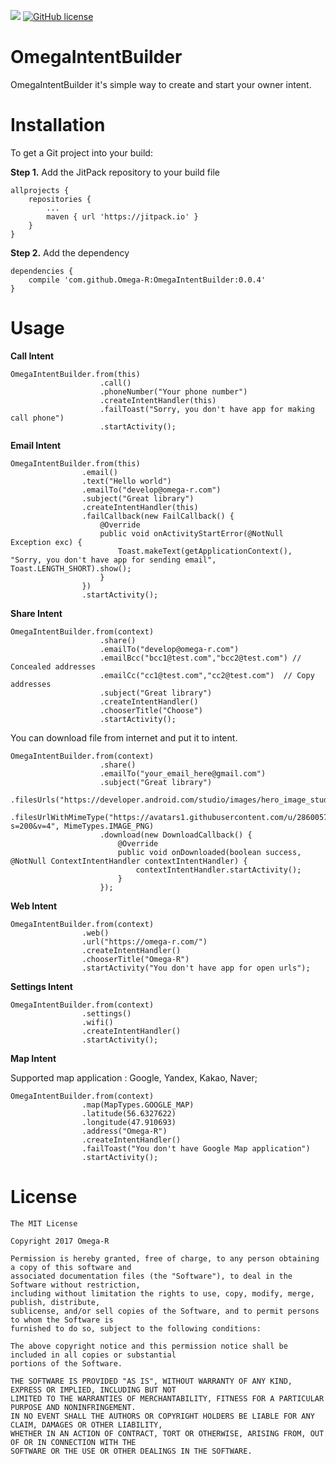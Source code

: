 [![](https://jitpack.io/v/Omega-R/OmegaIntentBuilder.svg)](https://jitpack.io/#Omega-R/OmegaIntentBuilder)
[![GitHub license](https://img.shields.io/github/license/mashape/apistatus.svg)](https://opensource.org/licenses/MIT)

# OmegaIntentBuilder
OmegaIntentBuilder it's simple way to create and start your owner intent. 

# Installation
To get a Git project into your build:

**Step 1.** Add the JitPack repository to your build file
```
allprojects {
    repositories {
        ...
        maven { url 'https://jitpack.io' }
    }
}
```
**Step 2.** Add the dependency
```
dependencies {
    compile 'com.github.Omega-R:OmegaIntentBuilder:0.0.4'
}
```
# Usage

**Call Intent**
```
OmegaIntentBuilder.from(this)
                    .call()
                    .phoneNumber("Your phone number")
                    .createIntentHandler(this)
                    .failToast("Sorry, you don't have app for making call phone")
                    .startActivity();
```

**Email Intent**
```
OmegaIntentBuilder.from(this)
                .email()
                .text("Hello world")
                .emailTo("develop@omega-r.com")
                .subject("Great library")
                .createIntentHandler(this)
                .failCallback(new FailCallback() {
                    @Override
                    public void onActivityStartError(@NotNull Exception exc) {
                        Toast.makeText(getApplicationContext(), "Sorry, you don't have app for sending email", Toast.LENGTH_SHORT).show();
                    }
                })
                .startActivity();
```

**Share Intent**
```
OmegaIntentBuilder.from(context)
                    .share()
                    .emailTo("develop@omega-r.com")
                    .emailBcc("bcc1@test.com","bcc2@test.com") // Concealed addresses
                    .emailCc("cc1@test.com","cc2@test.com")  // Copy addresses
                    .subject("Great library")
                    .createIntentHandler()
                    .chooserTitle("Choose")
                    .startActivity();
```

You can download file from internet and put it to intent. 
```
OmegaIntentBuilder.from(context)
                    .share()
                    .emailTo("your_email_here@gmail.com")
                    .subject("Great library")
                    .filesUrls("https://developer.android.com/studio/images/hero_image_studio.png")
                    .filesUrlWithMimeType("https://avatars1.githubusercontent.com/u/28600571?s=200&v=4", MimeTypes.IMAGE_PNG)
                    .download(new DownloadCallback() {
                        @Override
                        public void onDownloaded(boolean success, @NotNull ContextIntentHandler contextIntentHandler) {
                            contextIntentHandler.startActivity();
                        }
                    });
```

**Web Intent**
```
OmegaIntentBuilder.from(context)
                .web()
                .url("https://omega-r.com/")
                .createIntentHandler()
                .chooserTitle("Omega-R")
                .startActivity("You don't have app for open urls");
```

**Settings Intent**
```
OmegaIntentBuilder.from(context)
                .settings()
                .wifi()
                .createIntentHandler()
                .startActivity();
```

**Map Intent**

Supported map application : Google, Yandex, Kakao, Naver;
```
OmegaIntentBuilder.from(context)
                .map(MapTypes.GOOGLE_MAP)
                .latitude(56.6327622)
                .longitude(47.910693)
                .address("Omega-R")
                .createIntentHandler()
                .failToast("You don't have Google Map application")
                .startActivity();
```


# License
```
The MIT License

Copyright 2017 Omega-R

Permission is hereby granted, free of charge, to any person obtaining a copy of this software and 
associated documentation files (the "Software"), to deal in the Software without restriction, 
including without limitation the rights to use, copy, modify, merge, publish, distribute, 
sublicense, and/or sell copies of the Software, and to permit persons to whom the Software is 
furnished to do so, subject to the following conditions:

The above copyright notice and this permission notice shall be included in all copies or substantial
portions of the Software.

THE SOFTWARE IS PROVIDED "AS IS", WITHOUT WARRANTY OF ANY KIND, EXPRESS OR IMPLIED, INCLUDING BUT NOT 
LIMITED TO THE WARRANTIES OF MERCHANTABILITY, FITNESS FOR A PARTICULAR PURPOSE AND NONINFRINGEMENT. 
IN NO EVENT SHALL THE AUTHORS OR COPYRIGHT HOLDERS BE LIABLE FOR ANY CLAIM, DAMAGES OR OTHER LIABILITY, 
WHETHER IN AN ACTION OF CONTRACT, TORT OR OTHERWISE, ARISING FROM, OUT OF OR IN CONNECTION WITH THE 
SOFTWARE OR THE USE OR OTHER DEALINGS IN THE SOFTWARE.
```
